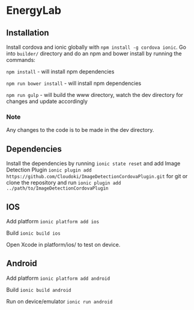 # EnergyLab

## Installation
Install cordova and ionic globally with `npm install -g cordova ionic`.
Go into `builder/` directory and do an npm and bower install by running the commands:

`npm install` - will install npm dependencies

`npm run bower install` - will install npm dependencies

`npm run gulp` - will build the www directory, watch the dev directory for changes and update accordingly

### Note
Any changes to the code is to be made in the dev directory.

## Dependencies
Install the dependencies by running `ionic state reset` and add Image Detection Plugin `ionic plugin add https://github.com/Cloudoki/ImageDetectionCordovaPlugin.git` for git or clone the repository and run `ionic plugin add ../path/to/ImageDetectionCordovaPlugin`

## IOS
Add platform `ionic platform add ios`

Build `ionic build ios`

Open Xcode in platform/ios/ to test on device.

## Android
Add platform `ionic platform add android`

Build `ionic build android`

Run on device/emulator `ionic run android`
